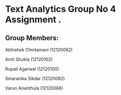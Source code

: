 # Text Analytics Group No 4 Assignment .

## Group Members:

Abhishek Chintamani (12120082)

Amit Shukla (12120102)

Rupali Agarwal (12120100)

Smaranika Sikdar (12120092)

Varun Ananthula (12120066)


